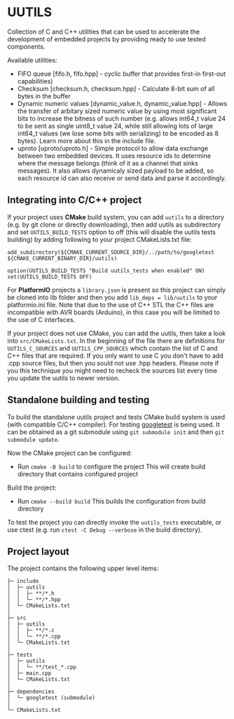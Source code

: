 # UUTILS

Collection of C and C++ utilities that can be used to accelerate the development of embedded projects by providing ready to use tested components.

Available utilities:
- FIFO queue [fifo.h, fifo.hpp] - cyclic buffer that provides first-in first-out capabilities)
- Checksum [checksum.h, checksum.hpp] - Calculate 8-bit sum of all bytes in the buffer
- Dynamic numeric values [dynamic_value.h, dynamic_value.hpp] - Allows the transfer of arbitary sized numeric value by using most significant bits to increase the bitness of such number (e.g. allows int64_t value 24 to be sent as single uint8_t value 24, while still allowing lots of large int64_t values (we lose some bits with serializing) to be encoded as 8 bytes). Learn more about this in the include file.
- uproto [uproto/uproto.h] - Simple protocol to allow data exchange between two embedded devices. It uses resource ids to determine where the message belongs (think of it as a channel that sinks messages). It also allows dynamicaly sized payload to be added, so each resource id can also receive or send data and parse it accordingly.

## Integrating into C/C++ project

If your project uses **CMake** build system, you can add `uutils` to a directory (e.g. by git clone or directly downloading), then add uutils as subdirectory and set `UUTILS_BUILD_TESTS` option to off (this will disable the uutils tests building) by adding following to your project CMakeLists.txt file:
```
add_subdirectory(${CMAKE_CURRENT_SOURCE_DIR}/../path/to/googletest ${CMAKE_CURRENT_BINARY_DIR}/uutils)

option(UUTILS_BUILD_TESTS "Build uutils_tests when enabled" ON)
set(UUTILS_BUILD_TESTS OFF)
```

For **PlatformIO** projects a `library.json` is present so this project can simply be cloned into lib folder and then you add `lib_deps = lib/uutils` to your platformio.ini file. Note that due to the use of C++ STL the C++ files are incompatible with AVR boards (Arduino), in this case you will be limited to the use of C interfaces.

If your project does not use CMake, you can add the uutils, then take a look into `src/CMakeLists.txt`. In the beginning of the file there are definitions for `UUTILS_C_SOURCES` and `UUTILS_CPP_SOURCES` which contain the list of C and C++ files that are required. If you only want to use C you don't have to add .cpp source files, but then you sould not use .hpp headers. Please note if you this technique you might need to recheck the sources list every time you update the uutils to newer version.

## Standalone building and testing

To build the standalone uutils project and tests CMake build system is used (with compatible C/C++ compiler). For testing [googletest](https://github.com/google/googletest) is being used. It can be obtained as a git submodule using `git submodule init` and then `git submodule update`.

Now the CMake project can be configured:
- Run `cmake -B build` to configure the project
    This will create build directory that contains configured project

Build the project:
- Run `cmake --build build`
    This builds the configuration from build directory

To test the project you can directly invoke the `uutils_tests` executable, or use ctest (e.g. run `ctest -C Debug --verbose` in the build directory).

## Project layout

The project contains the following upper level items:
```
├─ include
│  ├─ uutils
│  │  ├─ **/*.h
│  │  └─ **/*.hpp
│  └─ CMakeLists.txt
│
├─ src
│  ├─ uutils
│  │  ├─ **/*.c
│  │  └─ **/*.cpp
│  └─ CMakeLists.txt
│
├─ tests
│  ├─ uutils
│  │  └─ **/test_*.cpp
│  ├─ main.cpp
│  └─ CMakeLists.txt
│
├─ dependencies
│  └─ googletest (submodule)
│
└─ CMakeLists.txt
```
